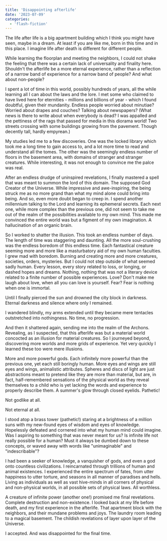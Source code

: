 ```yaml
---
title: 'Disappointing afterlife'
date: '2023-07-09'
categories:
  - 'flash-fiction'
---
```


The life after life is a big apartment building which I think you might have
seen, maybe in a dream. At least if you are like me, born in this time and in
this place. I imagine life after death is different for different people.

<!-- truncate -->


While learning the floorplan and meeting the neighbors, I could not shake the
feeling that there was a certain lack of universality and finality here.
Shouldn't the afterlife be a more eternal experience, rather than a reflection
of a narrow band of experience for a narrow band of people? And what about
non-people?

I spent a lot of time in this world, possibly hundreds of years, all the while
learning all I can about the laws and the lore. I met some who claimed to have
lived here for eternities - millions and billions of year - which I found
doubtful, given their mundanity. Endless people worried about minutiae? Worried
about drapes and couches? Talking about newspapers? (What news is there to write
about when everybody is dead? I was appalled and the pettiness of the rags that
passed for media in this diorama world! Two streets crossing with some buildings
growing from the pavement. Though decently tall, hardly empyrean.)

My studies led me to a few discoveries. One was the locked library which took me
a long time to gain access to, and a lot more time to read and understand all
the tomes. The other was the seemingly endless number of floors in the basement
area, with domains of stranger and stranger creatures. While interesting, it was
not enough to convince me the palce was real.

After an endless drudge of uninspired revelations, I finally mastered a spell
that was meant to summon the lord of this domain. The supposed God Creator of
the Universe. While impressive and awe-inspiring, the being struck me as no more
grand than what my mind alone could bring into being. And so, even more doubt
began to creep in. I spend another millennium talking to the Lord and learning
its ephemeral secrets. Each next one, while more complex than the previous one,
did not seem to take me out of the realm of the possibilities available to my
own mind. This made me convinced the entire world was but a figment of my own
imagination. A hallucination of an organic brain.

So I worked to shatter the illusion. This took an endless number of days. The
length of time was staggering and daunting. All the more soul-crushing was the
endless boredom of this endless time. Each fantastical creature seeming more and
more like a masturbatory aid of my own human faculties. I grew mad with boredom.
Burning and creating more and more creatures, societies, orders, mysteries. But
I could not step outside of what seemed sadly human. Every lesson, every story
related to loss, or longing, or dashed hopes and dreams. Nothing, nothing that
was not a literary device related to a finite number of possible experiences.
Love? Don't make me laugh about love, when all you can love is yourself. Fear?
Fear is nothing when one is immortal.

Until I finally pierced the sun and drowned the city block in darkness. Eternal
darkness and silence where only I remained.

I wandered blindly, my arms extended until they became mere tentacles
outstretched into nothingness. No time, no progression.

And then it shattered again, sending me into the realm of the Archons.
Revealing, as I suspected, that this afterlife was but a material world
concocted as an illusion for material creatures. So I journeyed beyond,
discovering more worlds and more grids of experience. Yet very quickly I learned
these too were mere illusions.

More and more powerful gods. Each infinitely more powerful than the previous
one, yet each still boringly human. More eyes and wings are still eyes and
wings, animalistic attributes. Spheres and discs of light are just abstractions
meant to pretend like they are more than material, but are, in fact,
half-remembered sensations of the physical world as they reveal themselves to a
child who is yet lacking the words and experience to properly describe them. A
summer's glow through closed eyelids. Pathetic!

Not godlike at all.

Not eternal at all.

I stood atop a brass tower (pathetic!) staring at a brightness of a million suns
with my new-found eyes of wisdom and eyes of knowledge. Hopelessly defeated and
cornered into what my human mind could imagine. Was I aspiring to something that
was never meant for us? Is infinite life not really possible for a human? Must
it always be dumbed down to these concepts, or waved away with words like
"unimaginable" and "indescribable"?

I had been a seeker of knowledge, a vanquisher of gods, and even a god onto
countless civilizations. I reincarnated through trillions of human and animal
existences. I experienced the entire spectrum of fates, from utter happiness to
utter torture, and seasons in all manner of paradises and hells. Living as
individuals as well as vast hive-minds in all corners of physical and
non-physical worlds, in all possible sets of physical laws. All worthless.

A creature of infinite power (another one!) promised me final revelations.
Complete destruction and non-existence. I looked back at my life before death,
and my first experience in the afterlife. That apartment block with the
neighbors, and their mundane problems and joys. The laundry room leading to a
magical basement. The childish revelations of layer upon layer of the Universe.

I accepted. And was disappointed for the final time.

